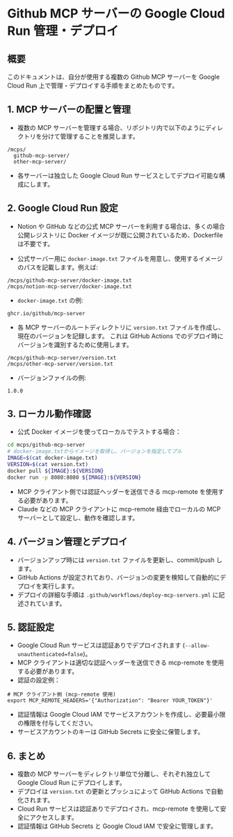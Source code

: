 # Github MCP サーバーの Google Cloud Run 管理・デプロイ

## 概要

このドキュメントは、自分が使用する複数の Github MCP サーバーを Google Cloud Run 上で管理・デプロイする手順をまとめたものです。

## 1. MCP サーバーの配置と管理

- 複数の MCP サーバーを管理する場合、リポジトリ内で以下のようにディレクトリを分けて管理することを推奨します。

```
/mcps/
  github-mcp-server/
  other-mcp-server/
```

- 各サーバーは独立した Google Cloud Run サービスとしてデプロイ可能な構成にします。

## 2. Google Cloud Run 設定

- Notion や GitHub などの公式 MCP サーバーを利用する場合は、多くの場合公開レジストリに Docker イメージが既に公開されているため、Dockerfile は不要です。

- 公式サーバー用に `docker-image.txt` ファイルを用意し、使用するイメージのパスを記載します。例えば:

```
/mcps/github-mcp-server/docker-image.txt
/mcps/notion-mcp-server/docker-image.txt
```

- `docker-image.txt` の例:

```
ghcr.io/github/mcp-server
```

- 各 MCP サーバーのルートディレクトリに `version.txt` ファイルを作成し、現在のバージョンを記録します。
  これは GitHub Actions でのデプロイ時にバージョンを識別するために使用します。

```
/mcps/github-mcp-server/version.txt
/mcps/other-mcp-server/version.txt
```

- バージョンファイルの例:

```
1.0.0
```

## 3. ローカル動作確認

- 公式 Docker イメージを使ってローカルでテストする場合：

```bash
cd mcps/github-mcp-server
# docker-image.txtからイメージを取得し、バージョンを指定してプル
IMAGE=$(cat docker-image.txt)
VERSION=$(cat version.txt)
docker pull ${IMAGE}:${VERSION}
docker run -p 8080:8080 ${IMAGE}:${VERSION}
```

- MCP クライアント側では認証ヘッダーを送信できる mcp-remote を使用する必要があります。
- Claude などの MCP クライアントに mcp-remote 経由でローカルの MCP サーバーとして設定し、動作を確認します。

## 4. バージョン管理とデプロイ

- バージョンアップ時には `version.txt` ファイルを更新し、commit/push します。
- GitHub Actions が設定されており、バージョンの変更を検知して自動的にデプロイを実行します。
- デプロイの詳細な手順は `.github/workflows/deploy-mcp-servers.yml` に記述されています。

## 5. 認証設定

- Google Cloud Run サービスは認証ありでデプロイされます (`--allow-unauthenticated=false`)。
- MCP クライアントは適切な認証ヘッダーを送信できる mcp-remote を使用する必要があります。
- 認証の設定例：

```
# MCP クライアント側 (mcp-remote 使用)
export MCP_REMOTE_HEADERS='{"Authorization": "Bearer YOUR_TOKEN"}'
```

- 認証情報は Google Cloud IAM でサービスアカウントを作成し、必要最小限の権限を付与してください。
- サービスアカウントのキーは GitHub Secrets に安全に保管します。

## 6. まとめ

- 複数の MCP サーバーをディレクトリ単位で分離し、それぞれ独立して Google Cloud Run にデプロイします。
- デプロイは `version.txt` の更新とプッシュによって GitHub Actions で自動化されます。
- Cloud Run サービスは認証ありでデプロイされ、mcp-remote を使用して安全にアクセスします。
- 認証情報は GitHub Secrets と Google Cloud IAM で安全に管理します。
